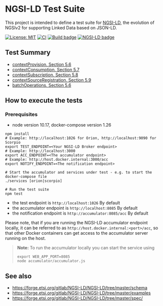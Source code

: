 # NGSI-LD Test Suite

This project is intended to define a test suite for [NGSI-LD](https://www.etsi.org/deliver/etsi_gs/CIM/001_099/009/01.03.01_60/gs_cim009v010301p.pdf),
the evolution of NGSIv2 for supporting Linked Data based on JSON-LD.

[![License: MIT](https://img.shields.io/github/license/FIWARE/NGSI-LD_TestSuite.svg)](https://opensource.org/licenses/MIT)
[![CI](https://github.com/FIWARE/NGSI-LD_TestSuite/workflows/CI/badge.svg)](https://github.com/FIWARE/NGSI-LD_TestSuite/actions?query=workflow%3ACI)
[![Build badge](https://img.shields.io/travis/FIWARE/NGSI-LD_TestSuite.svg?branch=master "Travis build status")](https://travis-ci.org/FIWARE/NGSI-LD_TestSuite/?branch=master)
[![NGSI-LD badge](https://img.shields.io/badge/NGSI-LD-red.svg)](https://www.etsi.org/deliver/etsi_gs/CIM/001_099/009/01.01.01_60/gs_CIM009v010101p.pdf)

## Test Summary

* [contextProvision. Section 5.6](./)
* [contextConsumption. Section 5.7](./contextConsumption)
* [contextSubscription. Section 5.8](./contextSubscription)
* [contextSourceRegistration. Section 5.9](./contextSourceRegistration)
* [batchOperations. Section 5.6](./batchOperations)

## How to execute the tests

### Prerequisites

* node version 10.17, docker-compose version 1.26


```console
npm install
# Example: http://localhost:1026 for Orion, http://localhost:9090 for Scorpio
export TEST_ENDPOINT=<Your NGSI-LD Broker endpoint>
# Example: http://localhost:3000
export ACC_ENDPOINT=<The accumulator endpoint>
# Example: http://host.docker.internal:3000/acc
export NOTIFY_ENDPOINT=<The notification endpoint>

# Start the accumulator and services under test - e.g. to start the docker-compose file
./services [orion|scorpio]

# Run the test suite
npm test
```

-  the test endpoint is `http://localhost:1026` By default
-  the accumulator endpoint is `http://localhost:8085` By default
-  the notification endpoint is `http://accumulator:8085/acc` By default

Please note, that if you are running the NGSI-LD accumulator endpoint locally,
it can be referred to as  `http://host.docker.internal:<port>/acc`, so that  other Docker containers can get access to the accumulator server running on the host.

> **Note:** To run the accumulator locally you can start the service using
> ```console
> export WEB_APP_PORT=8085
> node accumulator/accumulator.js
> ```

## See also

* https://forge.etsi.org/gitlab/NGSI-LD/NGSI-LD/tree/master/schema
* https://forge.etsi.org/gitlab/NGSI-LD/NGSI-LD/tree/master/examples
* https://forge.etsi.org/gitlab/NGSI-LD/NGSI-LD/tree/master/spec/
